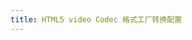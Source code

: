 ```yaml
---
title: HTML5 video Codec 格式工厂转换配置
---
```


<img class="alignnone size-full wp-image-312" src="http://ww1.sinaimg.cn/large/a533135dgy1fmahzagegsj20ho0f6mxe.jpg" alt="" />